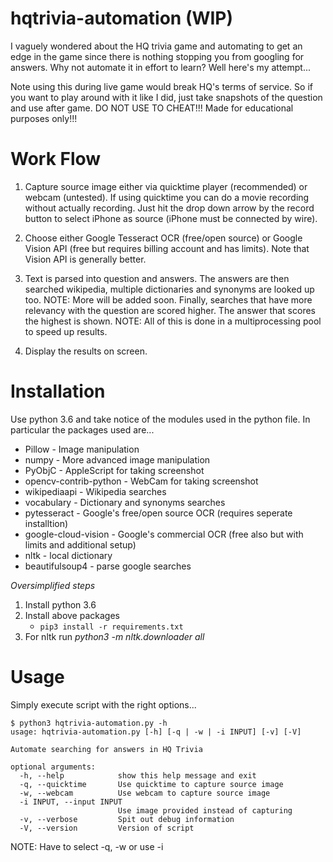# hqtrivia-automation (WIP)
I vaguely wondered about the HQ trivia game and automating to get an edge in the game since there is nothing stopping you from googling for answers. Why not automate it in effort to learn? Well here's my attempt...

Note using this during live game would break HQ's terms of service. So if you want to play around with it like I did, just take snapshots of the question and use after game. DO NOT USE TO CHEAT!!! Made for educational purposes only!!!

# Work Flow
1. Capture source image either via quicktime player (recommended) or webcam (untested). If using quicktime you can do a movie recording without actually recording. Just hit the drop down arrow by the record button to select iPhone as source (iPhone must be connected by wire).

2. Choose either Google Tesseract OCR (free/open source) or Google Vision API (free but requires billing account and has limits). Note that Vision API is generally better.

3. Text is parsed into question and answers. The answers are then searched wikipedia, multiple dictionaries and synonyms are looked up too. NOTE: More will be added soon. Finally, searches that have more relevancy with the question are scored higher. The answer that scores the highest is shown. NOTE: All of this is done in a multiprocessing pool to speed up results.

4. Display the results on screen.

# Installation
Use python 3.6 and take notice of the modules used in the python file. In particular the packages used are...

* Pillow - Image manipulation
* numpy - More advanced image manipulation
* PyObjC - AppleScript for taking screenshot
* opencv-contrib-python - WebCam for taking screenshot
* wikipediaapi - Wikipedia searches
* vocabulary - Dictionary and synonyms searches
* pytesseract - Google's free/open source OCR (requires seperate installtion)
* google-cloud-vision - Google's commercial OCR (free also but with limits and additional setup)
* nltk - local dictionary
* beautifulsoup4 - parse google searches

*Oversimplified steps*
1. Install python 3.6
2. Install above packages
    * `pip3 install -r requirements.txt`
3. For nltk run *python3 -m nltk.downloader all*

# Usage
Simply execute script with the right options...

```
$ python3 hqtrivia-automation.py -h
usage: hqtrivia-automation.py [-h] [-q | -w | -i INPUT] [-v] [-V]

Automate searching for answers in HQ Trivia

optional arguments:
  -h, --help            show this help message and exit
  -q, --quicktime       Use quicktime to capture source image
  -w, --webcam          Use webcam to capture source image
  -i INPUT, --input INPUT
                        Use image provided instead of capturing
  -v, --verbose         Spit out debug information
  -V, --version         Version of script
```
NOTE: Have to select -q, -w or use -i
